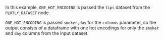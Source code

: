 In this example, `ONE_HOT_ENCODING` is passed the `tips` dataset from the `PLOTLY_DATASET` node.

`ONE_HOT_ENCODING` is passed `smoker,day` for the `columns` parameter, so the output consists of a dataframe with one hot encodings for only the `smoker` and `day` columns from the input dataset.
